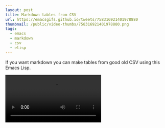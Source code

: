 ```yaml
---
layout: post
title: Markdown tables from CSV
url: https://emacsgifs.github.io/tweets/758316921401978880
thumbnail: /public/video-thumbs/758316921401978880.png
tags:
  - emacs
  - markdown
  - csv
  - elisp
---
```


If you want markdown you can make tables from good old CSV using this Emacs Lisp.

<script src="https://gist.github.com/jasonm23/4c221d4d5d34840d8e73c9425081e276.js"></script>

<video controls autoplay loop>
  <source src="/public/videos/758316921401978880.mp4" type="video/mp4">
  Sorry your browser does not support the video tag, maybe time to upgrade?
</video>
